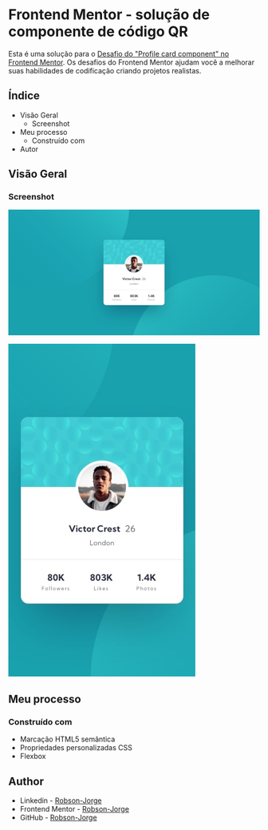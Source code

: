 # Frontend Mentor - solução de componente de código QR

Esta é uma solução para o [Desafio do "Profile card component" no Frontend Mentor](https://www.frontendmentor.io/challenges/profile-card-component-cfArpWshJ). Os desafios do Frontend Mentor ajudam você a melhorar suas habilidades de codificação criando projetos realistas.

## Índice

- Visão Geral
  - Screenshot
- Meu processo
  - Construído com
- Autor


## Visão Geral

### Screenshot

![Desktop](./design/desktop-design.jpg)

![Mobile](./design/mobile-design.jpg)



## Meu processo

### Construído com

- Marcação HTML5 semântica
- Propriedades personalizadas CSS
- Flexbox

## Author

- Linkedin - [Robson-Jorge](https://www.linkedin.com/in/robson-jorge-62a12a26a/)
- Frontend Mentor - [Robson-Jorge](https://www.frontendmentor.io/profile/Robson-Jorge)
- GitHub - [Robson-Jorge](https://github.com/Robson-Jorge)